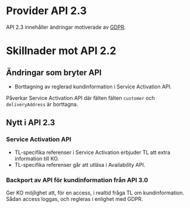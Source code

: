 # Provider API 2.3

API 2.3 innehåller ändringar motiverade av [GDPR][wikipedia-gdpr].

# Skillnader mot API 2.2

## Ändringar som bryter API

* Borttagning av reglerad kundinformation i Service Activation API.

Påverkar Service Activation API där fälten fälten `customer` och `deliveryAddress` är borttagna.

## Nytt i API 2.3

### Service Activation API

* TL-specifika referenser i Service Activation erbjuder TL att extra information till KO.
* TL-specifika referenser går att utläsa i Availability API.

### Backport av API för kundinformation från API 3.0

Ger KO möjlighet att, för en access, i realtid fråga TL om kundinformation.
Sådan access loggas, och regleras i enlighet med GDPR.

[wikipedia-gdpr]: https://sv.wikipedia.org/wiki/Allm%C3%A4nna_dataskyddsf%C3%B6rordningen "Allmänna_dataskyddsförordningen" 
